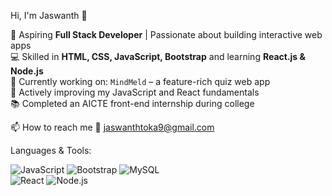 Hi, I'm Jaswanth 👋

🌱 Aspiring **Full Stack Developer** | Passionate about building interactive web apps  
💻 Skilled in **HTML, CSS, JavaScript, Bootstrap** and learning **React.js & Node.js**  
🎯 Currently working on: `MindMeld` – a feature-rich quiz web app  
🚀 Actively improving my JavaScript and React fundamentals  
📚 Completed an AICTE front-end internship during college 

📫 How to reach me 📧 [jaswanthtoka9@gmail.com](mailto:jaswanthtoka9@gmail.com)


Languages & Tools:

![JavaScript](https://img.shields.io/badge/JavaScript-F7DF1E?style=flat&logo=javascript&logoColor=black)   ![Bootstrap](https://img.shields.io/badge/Bootstrap-7952B3?style=flat&logo=bootstrap&logoColor=white) ![MySQL](https://img.shields.io/badge/MySQL-4479A1?style=flat&logo=mysql&logoColor=white)  
![React](https://img.shields.io/badge/React-61DAFB?style=flat&logo=react&logoColor=black)  ![Node.js](https://img.shields.io/badge/Node.js-339933?style=flat&logo=node.js&logoColor=white)

